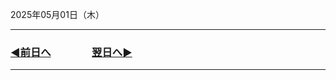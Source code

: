  2025年05月01日（木）

---

### [◀️前日へ](https://github.com/yuasys/chatty-journal/blob/main/2025/04/2025-04-30.md)&emsp;&emsp;&emsp;&emsp;[翌日へ▶️](https://github.com/yuasys/chatty-journal/blob/main/2025/05/2025-05-02.md)

---
